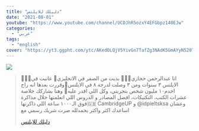 ```yaml
---
title: "دليلك للايلتس"
date: "2021-08-01"
youtube: "https://www.youtube.com/channel/UCDJhR5ozxY4EFGbpz140EJw"
categories:
  - "عربي"
tags:
  - "english"
cover: "https://yt3.ggpht.com/ytc/AKedOLQjV5YivGn7TafZg3NAdK5GmAYyN520TBM1bZQmUQ=s88-c-k-c0x00ffffff-no-rj"
---
```


![](https://yt3.ggpht.com/ytc/AKedOLQjV5YivGn7TafZg3NAdK5GmAYyN520TBM1bZQmUQ=s176-c-k-c0x00ffffff-no-rj)

> 🙅🏻‍♂️انا عبدالرحمن حجازي💂🏻‍♀️ بديت من الصفر في الانجليزي🔑 عانيت في الايلتس ٣ سنوات ومن ٣ وصلت لدرجة ٨ في الايلتس💛وقررت بعدها انه راح اخدم١٠ مليون شخص بتجربتي، وكل اللي اقدر عليه💎 وهنا بشاركك خلاصة عشرات الكتب، التكنيكات، افضل المصادر و الدروس اللي اتعلمتها خلال مذاكرة فوق الـ١٠٠٠ ساعة اللي ذاكرتها🇬🇧‏ CambridgeUP و @idpieltsksa وعشان اساعدك اكثر واكثر بحمدلله صرت شريك رسمي مع
>
> [دليلك للايلتس](https://www.youtube.com/channel/UCDJhR5ozxY4EFGbpz140EJw)
